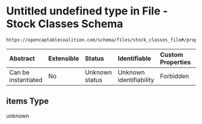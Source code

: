 # Untitled undefined type in File - Stock Classes Schema

```txt
https://opencaptablecoalition.com/schema/files/stock_classes_file#/properties/items/items
```



| Abstract            | Extensible | Status         | Identifiable            | Custom Properties | Additional Properties | Access Restrictions | Defined In                                                                                                |
| :------------------ | :--------- | :------------- | :---------------------- | :---------------- | :-------------------- | :------------------ | :-------------------------------------------------------------------------------------------------------- |
| Can be instantiated | No         | Unknown status | Unknown identifiability | Forbidden         | Allowed               | none                | [StockClassesFile.schema.json*](../flattened_schemas/StockClassesFile.schema.json "open original schema") |

## items Type

unknown
